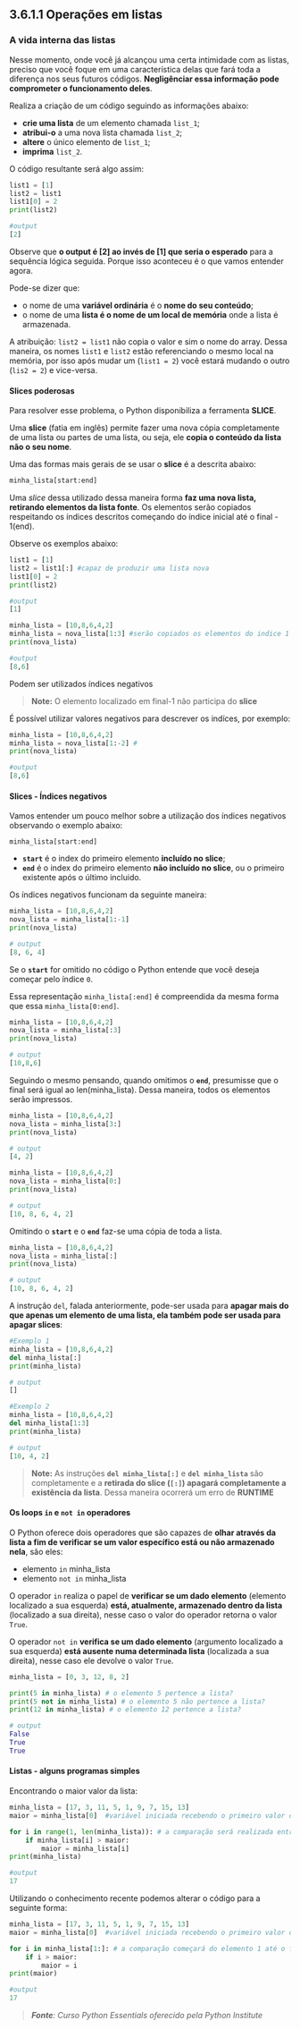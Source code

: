 ## 3.6.1.1 Operações em listas

### A vida interna das listas

Nesse momento, onde você já alcançou uma certa intimidade com as listas, preciso que você foque em uma característica delas que fará toda a diferença nos seus futuros códigos. **Negligênciar essa informação pode comprometer o funcionamento deles**.

Realiza a criação de um código seguindo as informações abaixo:

- **crie uma lista** de um elemento chamada ``list_1``;
- **atribui-o** a uma nova lista chamada ``list_2``;
- **altere** o único elemento de ``list_1``;
- **imprima** ``list_2``.

O código resultante será algo assim:

```python
list1 = [1]
list2 = list1
list1[0] = 2
print(list2)

#output
[2]
```

Observe que **o output é [2] ao invés de [1] que seria o esperado** para a sequência lógica seguida. Porque isso aconteceu é o que vamos entender agora.

Pode-se dizer que:

- o nome de uma **variável ordinária** é o **nome do seu conteúdo**;
- o nome de uma **lista é o nome de um local de memória** onde a lista é armazenada.

A atribuição: ``list2 = list1`` não copia o valor e sim o nome do array. Dessa maneira, os nomes ``list1`` e ``list2`` estão referenciando o mesmo local na memória, por isso após mudar um (``list1 = 2``) você estará mudando o outro (``lis2 = 2``) e vice-versa.


#### Slices poderosas

Para resolver esse problema, o Python disponibiliza a ferramenta **SLICE**.

Uma **slice** (fatia em inglês) permite fazer uma nova cópia completamente de uma lista ou partes de uma lista, ou seja, ele **copia o conteúdo da lista não o seu nome**.

Uma das formas mais gerais de se usar o **slice** é a descrita abaixo:

```python
minha_lista[start:end]
```

Uma *slice* dessa utilizado dessa maneira forma **faz uma nova lista, retirando elementos da lista fonte**. Os elementos serão copiados respeitando os índices descritos começando do índice inicial até o final - 1(end).

Observe os exemplos abaixo:

```python
list1 = [1]
list2 = list1[:] #capaz de produzir uma lista nova
list1[0] = 2
print(list2)

#output
[1]

minha_lista = [10,8,6,4,2]
minha_lista = nova_lista[1:3] #serão copiados os elementos do indice 1 até o indice 3-1(2) da lista minha_lista.
print(nova_lista)

#output
[8,6]
```
Podem ser utilizados índices negativos

>**Note:**
>O elemento localizado em final-1 não participa do **slice**

É possível utilizar valores negativos para descrever os indíces, por exemplo:

```python
minha_lista = [10,8,6,4,2]
minha_lista = nova_lista[1:-2] #
print(nova_lista)

#output
[8,6]
```

#### Slices - Índices negativos

Vamos entender um pouco melhor sobre a utilização dos índices negativos observando o exemplo abaixo:

`minha_lista[start:end]`

 - **``start``** é o index do primeiro elemento **incluído no slice**;
 - **``end``** é o index do primeiro elemento **não incluído no slice**, ou o primeiro existente após o último incluido.

Os índices negativos funcionam da seguinte maneira:

```python
minha_lista = [10,8,6,4,2]
nova_lista = minha_lista[1:-1]
print(nova_lista)

# output
[8, 6, 4]
```
Se o **``start``** for omitido no código o Python entende que você deseja começar pelo índice ``0``.

Essa representação `minha_lista[:end]` é compreendida da mesma forma que essa `minha_lista[0:end]`.

```python
minha_lista = [10,8,6,4,2]
nova_lista = minha_lista[:3]
print(nova_lista)

# output
[10,8,6]
```
Seguindo o mesmo pensando, quando omitimos o **``end``**, presumisse que o final será igual ao len(minha_lista). Dessa maneira, todos os elementos serão impressos.

```python
minha_lista = [10,8,6,4,2]
nova_lista = minha_lista[3:]
print(nova_lista)

# output
[4, 2]
```

```python
minha_lista = [10,8,6,4,2]
nova_lista = minha_lista[0:]
print(nova_lista)

# output
[10, 8, 6, 4, 2]
```

Omitindo o **``start``** e o **``end``** faz-se uma cópia de toda a lista.

```python
minha_lista = [10,8,6,4,2]
nova_lista = minha_lista[:]
print(nova_lista)

# output
[10, 8, 6, 4, 2]
```

A instrução ``del``, falada anteriormente, pode-ser usada para **apagar mais do que apenas um elemento de uma lista, ela também pode ser usada para apagar slices**: 

```python
#Exemplo 1
minha_lista = [10,8,6,4,2]
del minha_lista[:]
print(minha_lista)

# output
[]

#Exemplo 2
minha_lista = [10,8,6,4,2]
del minha_lista[1:3]
print(minha_lista)

# output
[10, 4, 2]

```

> **Note:**
> As instruções **``del minha_lista[:]``** e **``del minha_lista``** são completamente e a **retirada do slice (``[:]``) apagará completamente a existência da lista**. Dessa maneira ocorrerá um erro de **RUNTIME**

#### Os loops ``in`` e ``not in`` operadores

O Python oferece dois operadores que são capazes de **olhar através da lista a fim de verificar se um valor específico está ou não armazenado nela**, são eles:

- elemento ``in`` minha_lista
- elemento ``not in`` minha_lista
  
O operador ``in`` realiza o papel de **verificar se um dado elemento** (elemento localizado a sua esquerda) **está, atualmente, armazenado dentro da lista** (localizado a sua direita), nesse caso o valor do operador retorna o valor ``True``.


O operador ``not in`` **verifica se um dado elemento** (argumento localizado a sua esquerda) **está ausente numa determinada lista** (localizada a sua direita), nesse caso ele devolve o valor ``True``.

```python
minha_lista = [0, 3, 12, 8, 2]

print(5 in minha_lista) # o elemento 5 pertence a lista?
print(5 not in minha_lista) # o elemento 5 não pertence a lista?
print(12 in minha_lista) # o elemento 12 pertence a lista?

# output
False
True
True
```

#### Listas - alguns programas simples

Encontrando o maior valor da lista:

```python
minha_lista = [17, 3, 11, 5, 1, 9, 7, 15, 13]
maior = minha_lista[0]  #variável iniciada recebendo o primeiro valor da lista[17]

for i in range(1, len(minha_lista)): # a comparação será realizada entre os elementos 3 até 13
    if minha_lista[i] > maior:
        maior = minha_lista[i]
print(minha_lista)

#output
17
```

Utilizando o conhecimento recente podemos alterar o código para a seguinte forma:

```python
minha_lista = [17, 3, 11, 5, 1, 9, 7, 15, 13]
maior = minha_lista[0]  #variável iniciada recebendo o primeiro valor da lista[17]

for i in minha_lista[1:]: # a comparação começará do elemento 1 até o final da lista. 
    if i > maior:
        maior = i
print(maior)

#output
17
```





>***Fonte**: Curso Python Essentials oferecido pela Python Institute*